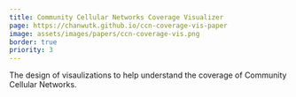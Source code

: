 ```yaml
---
title: Community Cellular Networks Coverage Visualizer
page: https://chanwutk.github.io/ccn-coverage-vis-paper
image: assets/images/papers/ccn-coverage-vis.png
border: true
priority: 3
---
```

The design of visaulizations to help understand the coverage of Community Cellular Networks.
